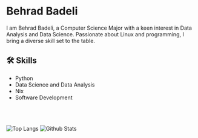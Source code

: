 
# Behrad Badeli
I am Behrad Badeli, a Computer Science Major with a keen interest in Data Analysis and Data Science. Passionate about Linux and programming, I bring a diverse skill set to the table. 

## 🛠️ Skills
- Python
- Data Science and Data Analysis
- Nix
- Software Development

<br><br><br>
![Top Langs](https://github-readme-stats.vercel.app/api/top-langs/?username=L0L1P0P1&show_icons=true&theme=gruvbox&bg_color=00000000&layout=donut)
![Github Stats](https://github-readme-stats.vercel.app/api?username=L0L1P0P1&show_icons=true&theme=gruvbox&bg_color=00000000)
